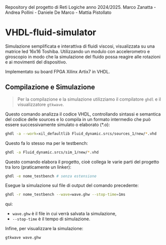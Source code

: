 Repository del progetto di Reti Logiche anno 2024/2025.
Marco Zanatta - Andrea Pollini - Daniele De Marco - Mattia Pistollato

# VHDL-fluid-simulator
Simulazione semplificata e interattiva di fluidi viscosi, visualizzata su una matrice led 16x16 Toshiba. Utilizzando un modulo con accelerometro e giroscopio in modo che la simulazione del fluido possa reagire alle rotazioni e ai movimenti del dispositivo.

Implementato su board FPGA Xilinx Artix7 in VHDL.

## Compilazione e Simulazione
> Per la compilazione e la simulazione utilizziamo il compilatore `ghdl` e il visualizzatore `gtkwave`.

Questo comando analizza il codice VHDL, controllando sintassi e semantica del codice delle sources e lo compila in un formato intermedio che può essere successivamente simulato o elaborato (*.o):
```bash
ghdl -a --work=xil_defaultlib Fluid_dynamic.srcs/sources_1/new/*.vhd
```

Questo fa lo stesso ma per le testbench:
```bash
ghdl -a Fluid_dynamic.srcs/sim_1/new/*.vhd
```

Questo comando elabora il progetto, cioè collega le varie parti del progetto tra loro (praticamente un linker):
```bash
ghdl -e nome_testbench # senza estensione
```

Esegue la simulazione sul file di output del comando precedente:
```bash
ghdl -r nome_testbench --wave=wave.ghw --stop-time=1ms
```
qui: 
- `wave.ghw` è il file in cui verrà salvata la simulazione,
- `--stop-time` è il tempo di simulazione.

Infine, per visualizzare la simulazione:
```bash
gtkwave wave.ghw
```